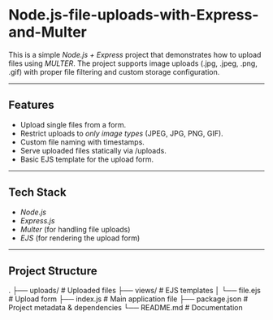  # Node.js-file-uploads-with-Express-and-Multer



This is a simple *Node.js + Express* project that demonstrates how to upload files using *MULTER*.
The project supports image uploads (.jpg, .jpeg, .png, .gif) with proper file filtering and custom storage configuration.

---

##  Features
- Upload single files from a form.
- Restrict uploads to *only image types* (JPEG, JPG, PNG, GIF).
- Custom file naming with timestamps.
- Serve uploaded files statically via /uploads.
- Basic EJS template for the upload form.

---

## Tech Stack
- *Node.js*
- *Express.js*
- *Multer* (for handling file uploads)
- *EJS* (for rendering the upload form)

---
## Project Structure
 .
├── uploads/        # Uploaded files
├── views/          # EJS templates
│   └── file.ejs    # Upload form
├── index.js        # Main application file
├── package.json    # Project metadata & dependencies
└── README.md       # Documentation

